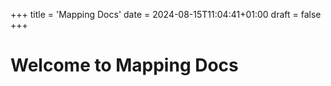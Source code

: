 +++
title = 'Mapping Docs'
date = 2024-08-15T11:04:41+01:00
draft = false
+++

# Welcome to Mapping Docs
